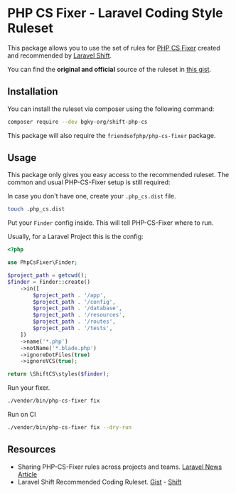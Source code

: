 #  PHP CS Fixer - Laravel Coding Style Ruleset 

This package allows you to use the set of rules for [PHP CS Fixer](https://github.com/FriendsOfPhp/PHP-CS-Fixer) created and recommended by [Laravel Shift](https://laravelshift.com/).

You can find the **original and official** source of the ruleset in [this gist](https://gist.github.com/laravel-shift/cab527923ed2a109dda047b97d53c200).


## Installation
You can install the ruleset via composer using the following command:

```sh
composer require --dev bgky-org/shift-php-cs
```

This package will also require the `friendsofphp/php-cs-fixer` package.

## Usage
This package only gives you easy access to the recommended ruleset. The common and usual PHP-CS-Fixer setup
is still required:

In case you don't have one, create your `.php_cs.dist` file.

```sh
touch .php_cs.dist
```

Put your `Finder` config inside. This will tell PHP-CS-Fixer where to run.

Usually, for a Laravel Project this is the config:

```php
<?php

use PhpCsFixer\Finder;

$project_path = getcwd();
$finder = Finder::create()
    ->in([
        $project_path . '/app',
        $project_path . '/config',
        $project_path . '/database',
        $project_path . '/resources',
        $project_path . '/routes',
        $project_path . '/tests',
    ])
    ->name('*.php')
    ->notName('*.blade.php')
    ->ignoreDotFiles(true)
    ->ignoreVCS(true);

return \ShiftCS\styles($finder);

```

Run your fixer.

```sh
./vendor/bin/php-cs-fixer fix
```

Run on CI

```sh
./vendor/bin/php-cs-fixer fix --dry-run
```


## Resources

- Sharing PHP-CS-Fixer rules across projects and teams. [Laravel News Article](https://laravel-news.com/sharing-php-cs-fixer-rules-across-projects-and-teams)
- Laravel Shift Recommended Coding Ruleset. [Gist](https://gist.github.com/laravel-shift/cab527923ed2a109dda047b97d53c200) - [Shift](https://laravelshift.com/)
